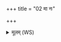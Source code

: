 +++
title = "02 मा नः"

+++
<details><summary>मूलम् (WS)</summary>

मा नः पाशान् प्रति मुचो गुरुर्भारो लघुर्भवः ।  
वधूमिव त्वा शाले यत्रकामं भरामसि ॥ २ ॥
</details>